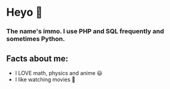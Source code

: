 # Heyo 🤗
### The name's immo. I use PHP and SQL frequently and sometimes Python.
## Facts about me:
* I LOVE math, physics and anime 😃
* I like watching movies 🍕

